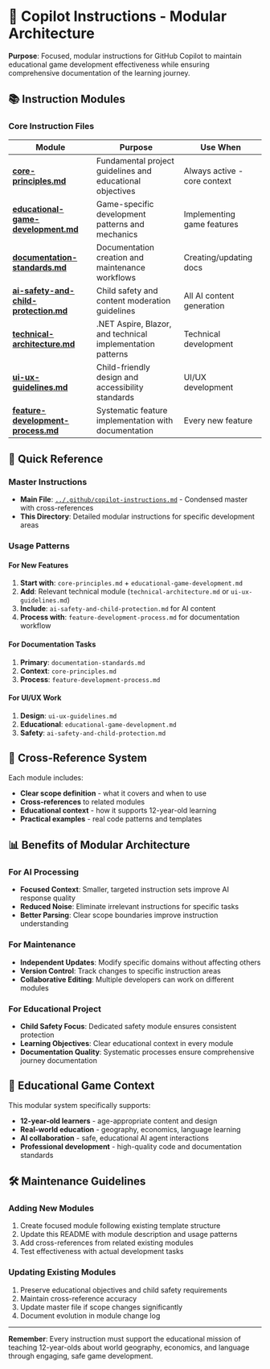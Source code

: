 # 🤖 Copilot Instructions - Modular Architecture

**Purpose**: Focused, modular instructions for GitHub Copilot to maintain educational game development effectiveness while ensuring comprehensive documentation of the learning journey.

## 📚 Instruction Modules

### Core Instruction Files

| Module | Purpose | Use When |
|--------|---------|----------|
| [**core-principles.md**](./core-principles.md) | Fundamental project guidelines and educational objectives | Always active - core context |
| [**educational-game-development.md**](./educational-game-development.md) | Game-specific development patterns and mechanics | Implementing game features |
| [**documentation-standards.md**](./documentation-standards.md) | Documentation creation and maintenance workflows | Creating/updating docs |
| [**ai-safety-and-child-protection.md**](./ai-safety-and-child-protection.md) | Child safety and content moderation guidelines | All AI content generation |
| [**technical-architecture.md**](./technical-architecture.md) | .NET Aspire, Blazor, and technical implementation patterns | Technical development |
| [**ui-ux-guidelines.md**](./ui-ux-guidelines.md) | Child-friendly design and accessibility standards | UI/UX development |
| [**feature-development-process.md**](./feature-development-process.md) | Systematic feature implementation with documentation | Every new feature |

## 🚀 Quick Reference

### Master Instructions
- **Main File**: [`../.github/copilot-instructions.md`](../copilot-instructions.md) - Condensed master with cross-references
- **This Directory**: Detailed modular instructions for specific development areas

### Usage Patterns

#### For New Features
1. **Start with**: `core-principles.md` + `educational-game-development.md`
2. **Add**: Relevant technical module (`technical-architecture.md` or `ui-ux-guidelines.md`)
3. **Include**: `ai-safety-and-child-protection.md` for AI content
4. **Process with**: `feature-development-process.md` for documentation workflow

#### For Documentation Tasks
1. **Primary**: `documentation-standards.md`
2. **Context**: `core-principles.md`
3. **Process**: `feature-development-process.md`

#### For UI/UX Work
1. **Design**: `ui-ux-guidelines.md`
2. **Educational**: `educational-game-development.md`
3. **Safety**: `ai-safety-and-child-protection.md`

## 🔄 Cross-Reference System

Each module includes:
- **Clear scope definition** - what it covers and when to use
- **Cross-references** to related modules
- **Educational context** - how it supports 12-year-old learning
- **Practical examples** - real code patterns and templates

## 📊 Benefits of Modular Architecture

### For AI Processing
- **Focused Context**: Smaller, targeted instruction sets improve AI response quality
- **Reduced Noise**: Eliminate irrelevant instructions for specific tasks
- **Better Parsing**: Clear scope boundaries improve instruction understanding

### For Maintenance
- **Independent Updates**: Modify specific domains without affecting others
- **Version Control**: Track changes to specific instruction areas
- **Collaborative Editing**: Multiple developers can work on different modules

### For Educational Project
- **Child Safety Focus**: Dedicated safety module ensures consistent protection
- **Learning Objectives**: Clear educational context in every module
- **Documentation Quality**: Systematic processes ensure comprehensive journey documentation

## 🎯 Educational Game Context

This modular system specifically supports:
- **12-year-old learners** - age-appropriate content and design
- **Real-world education** - geography, economics, language learning
- **AI collaboration** - safe, educational AI agent interactions
- **Professional development** - high-quality code and documentation standards

## 🛠️ Maintenance Guidelines

### Adding New Modules
1. Create focused module following existing template structure
2. Update this README with module description and usage patterns
3. Add cross-references from related existing modules
4. Test effectiveness with actual development tasks

### Updating Existing Modules
1. Preserve educational objectives and child safety requirements
2. Maintain cross-reference accuracy
3. Update master file if scope changes significantly
4. Document evolution in module change log

---

**Remember**: Every instruction must support the educational mission of teaching 12-year-olds about world geography, economics, and language through engaging, safe game development.